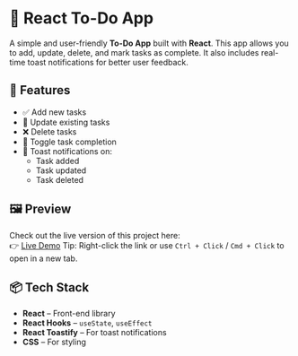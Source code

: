 # 📝 React To-Do App

A simple and user-friendly **To-Do App** built with **React**. This app allows you to add, update, delete, and mark tasks as complete. It also includes real-time toast notifications for better user feedback.

## 🚀 Features

- ✅ Add new tasks
- 📝 Update existing tasks
- ❌ Delete tasks
- 🔄 Toggle task completion
- 🔔 Toast notifications on:
  - Task added
  - Task updated
  - Task deleted
 
## 🖼️ Preview
Check out the live version of this project here:  
👉 [Live Demo](https://to-do-app-one-ochre.vercel.app/)
Tip: Right-click the link or use `Ctrl + Click` / `Cmd + Click` to open in a new tab.

## 📦 Tech Stack

- **React** – Front-end library
- **React Hooks** – `useState`, `useEffect`
- **React Toastify** – For toast notifications
- **CSS** – For styling
